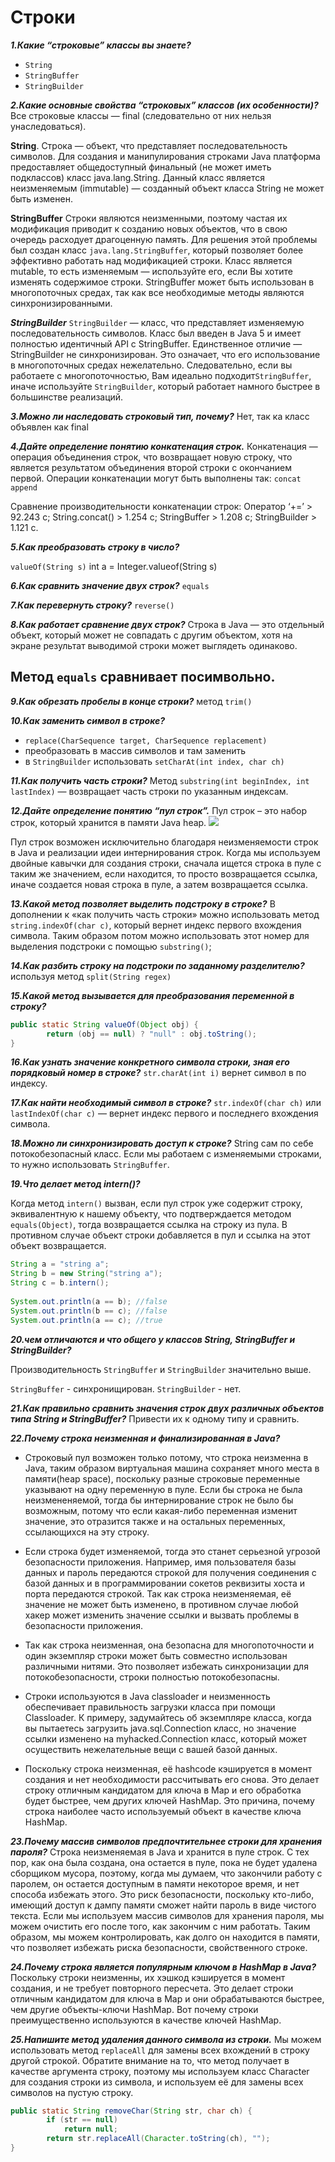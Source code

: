 Строки
===
***1.Какие “строковые” классы вы знаете?***
+ `String`
+ `StringBuffer`
+ `StringBuilder`

***2.Какие основные свойства “строковых” классов (их особенности)?***
Все строковые классы — final (следовательно от них нельзя унаследоваться).

**String**.
Строка — объект, что представляет последовательность символов. Для создания и манипулирования строками Java платформа предоставляет общедоступный финальный (не может иметь подклассов) класс java.lang.String. Данный класс является неизменяемым (immutable) — созданный объект класса String не может быть изменен.

**StringBuffer**
Строки являются неизменными, поэтому частая их модификация приводит к созданию новых объектов, что в свою очередь расходует драгоценную память. Для решения этой проблемы был создан класс `java.lang.StringBuffer`, который позволяет более эффективно работать над модификацией строки. Класс является mutable, то есть изменяемым — используйте его, если Вы хотите изменять содержимое строки. StringBuffer может быть использован в многопоточных средах, так как все необходимые методы являются синхронизированными.

***StringBuilder***
`StringBuilder` — класс, что представляет изменяемую последовательность символов. Класс был введен в Java 5 и имеет полностью идентичный API с StringBuffer. Единственное отличие — StringBuilder не синхронизирован. Это означает, что его использование в многопоточных средах нежелательно. Следовательно, если вы работаете с многопоточностью, Вам идеально подходит`StringBuffer`, иначе используйте `StringBuilder`, который работает намного быстрее в большинстве реализаций.



***3.Можно ли наследовать строковый тип, почему?***
Нет, так ка класс объявлен как final

***4.Дайте определение понятию конкатенация строк.***
Конкатенация — операция объединения строк, что возвращает новую строку, что является результатом объединения второй строки с окончанием первой. Операции конкатенации могут быть выполнены так:
`concat`
`append`

Сравнение производительности конкатенации строк:
Оператор ‘+=’ > 92.243 с;
String.concat() > 1.254 с;
StringBuffer > 1.208 с;
StringBuilder > 1.121 с.

***5.Как преобразовать строку в число?***

`valueOf(String s)`
int a = Integer.valueof(String s)

***6.Как сравнить значение двух строк?***
`equals`

***7.Как перевернуть строку?***
`reverse()`

***8.Как работает сравнение двух строк?***
Строка в Java — это отдельный объект, который может не совпадать с другим объектом, хотя на экране результат выводимой строки может выглядеть одинаково.

Метод `equals` сравнивает посимвольно.
-
***9.Как обрезать пробелы в конце строки?***
метод `trim()`

***10.Как заменить символ в строке?***

+ `replace(CharSequence target, CharSequence replacement)`
+ преобразовать в массив символов и там заменить
+ в `StringBuilder` использовать `setCharAt(int index, char ch)`

***11.Как получить часть строки?***
Метод `substring(int beginIndex, int lastIndex)` — возвращает часть строки по указанным индексам.


***12.Дайте определение понятию “пул строк”.***
Пул строк – это набор строк, который хранится в памяти Java heap.
![](http://javastudy.ru/wp-content/uploads/2016/01/poolStrings-300x166.png)

Пул строк возможен исключительно благодаря неизменяемости строк в Java и реализации идеи интернирования строк.
Когда мы используем двойные кавычки для создания строки, сначала ищется строка в пуле с таким же значением, если находится, то просто возвращается ссылка, иначе создается новая строка в пуле, а затем возвращается ссылка.


***13.Какой метод позволяет выделить подстроку в строке?***
В дополнении к «как получить часть строки» можно использовать метод `string.indexOf(char c)`, который вернет индекс первого вхождения символа. Таким образом потом можно использовать этот номер для выделения подстроки с помощью `substring()`;


***14.Как разбить строку на подстроки по заданному разделителю?***
используя метод `split(String regex)`

***15.Какой метод вызывается для преобразования переменной в строку?***

```java
public static String valueOf(Object obj) {
        return (obj == null) ? "null" : obj.toString();
}
```

***16.Как узнать значение конкретного символа строки, зная его порядковый номер в строке?***
`str.charAt(int i)` вернет символ в по индексу.

***17.Как найти необходимый символ в строке?***
`str.indexOf(char ch)` или `lastIndexOf(char c)` — вернет индекс первого и последнего вхождения символа.


***18.Можно ли синхронизировать доступ к строке?***
String сам по себе потокобезопасный класс. Если мы работаем с изменяемыми строками, то нужно использовать `StringBuffer`.


***19.Что делает метод intern()?***

Когда метод `intern()` вызван, если пул строк уже содержит строку, эквивалентную к нашему объекту, что подтверждается методом `equals(Object)`, тогда возвращается ссылка на строку из пула. В противном случае объект строки добавляется в пул и ссылка на этот объект возвращается.

```java
String a = "string a";
String b = new String("string a");
String c = b.intern();
 
System.out.println(a == b); //false
System.out.println(b == c); //false
System.out.println(a == c); //true
```

***20.чем отличаются и что общего у классов String, StringBuffer и StringBuilder?***

Производительность `StringBuffer` и `StringBuilder` значительно выше. 

`StringBuffer` - синхронищирован.
`StringBuilder` - нет.

***21.Как правильно сравнить значения строк двух различных объектов типа String и StringBuffer?***
Привести их к одному типу и сравнить.


***22.Почему строка неизменная и финализированная в Java?***

+ Строковый пул возможен только потому, что строка неизменна в Java, таким образом виртуальная машина сохраняет много места в памяти(heap space), поскольку разные строковые переменные указывают на одну переменную в пуле. Если бы строка не была неизмененяемой, тогда бы интернирование строк не было бы возможным, потому что если какая-либо переменная изменит значение, это отразится также и на остальных переменных, ссылающихся на эту строку.

+ Если строка будет изменяемой, тогда это станет серьезной угрозой безопасности приложения. Например, имя пользователя базы данных и пароль передаются строкой для получения соединения с базой данных и в программировании сокетов реквизиты хоста и порта передаются строкой. Так как строка неизменяемая, её значение не может быть изменено, в противном случае любой хакер может изменить значение ссылки и вызвать проблемы в безопасности приложения.

+ Так как строка неизменная, она безопасна для многопоточности и один экземпляр строки может быть совместно использован различными нитями. Это позволяет избежать синхронизации для потокобезопасности, строки полностью потокобезопасны.

+ Строки используются в Java classloader и неизменность обеспечивает правильность загрузки класса при помощи Classloader. К примеру, задумайтесь об экземпляре класса, когда вы пытаетесь загрузить java.sql.Connection класс, но значение ссылки изменено на myhacked.Connection класс, который может осуществить нежелательные вещи с вашей базой данных.

+ Поскольку строка неизменная, её hashcode кэшируется в момент создания и нет необходимости рассчитывать его снова. Это делает строку отличным кандидатом для ключа в Map и его обработка будет быстрее, чем других ключей HashMap. Это причина, почему строка наиболее часто используемый объект в качестве ключа HashMap.

***23.Почему массив символов предпочтительнее строки для хранения пароля?***
Строка неизменяемая в Java и хранится в пуле строк. С тех пор, как она была создана, она остается в пуле, пока не будет удалена сборщиком мусора, поэтому, когда мы думаем, что закончили работу с паролем, он остается доступным в памяти некоторое время, и нет способа избежать этого. Это риск безопасности, поскольку кто-либо, имеющий доступ к дампу памяти сможет найти пароль в виде чистого текста.
Если мы используем массив символов для хранения пароля, мы можем очистить его после того, как закончим с ним работать. Таким образом, мы можем контролировать, как долго он находится в памяти, что позволяет избежать риска безопасности, свойственного строке.

***24.Почему строка является популярным ключом в HashMap в Java?***
Поскольку строки неизменны, их хэшкод кэшируется в момент создания, и не требует повторного пересчета. Это делает строки отличным кандидатом для ключа в Map и они обрабатываются быстрее, чем другие объекты-ключи HashMap. Вот почему строки преимущественно используются в качестве ключей HashMap.


***25.Напишите метод удаления данного символа из строки.***
Мы можем использовать метод `replaceAll` для замены всех вхождений в строку другой строкой. Обратите внимание на то, что метод получает в качестве аргумента строку, поэтому мы используем класс Character для создания строки из символа, и используем её для замены всех символов на пустую строку.

```java
public static String removeChar(String str, char ch) {
        if (str == null)
            return null;
        return str.replaceAll(Character.toString(ch), "");
}
```